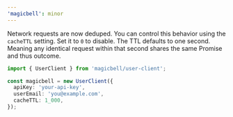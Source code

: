 ```yaml
---
'magicbell': minor
---
```


Network requests are now deduped. You can control this behavior using the
`cacheTTL` setting. Set it to `0` to disable. The TTL defaults to one second.
Meaning any identical request within that second shares the same Promise and
thus outcome.

```ts
import { UserClient } from 'magicbell/user-client';

const magicbell = new UserClient({
  apiKey: 'your-api-key',
  userEmail: 'you@example.com',
  cacheTTL: 1_000,
});
```

